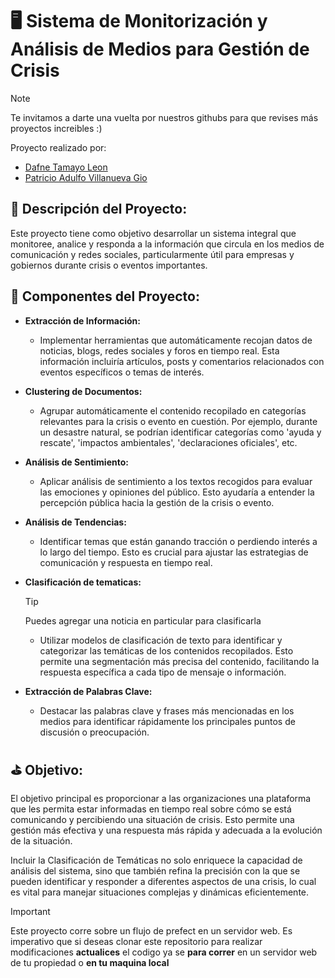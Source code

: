 # 🖥️ Sistema de Monitorización y Análisis de Medios para Gestión de Crisis
>[!note]
> Te invitamos a darte una vuelta por nuestros githubs para que revises más proyectos increibles :)

Proyecto realizado por:
- <a href='https://github.com/dafnetamayo'>Dafne Tamayo Leon</a> 
- <a href='https://github.com/ioSoyPato/'>Patricio Adulfo Villanueva Gio</a> 

## 🔎 Descripción del Proyecto:
Este proyecto tiene como objetivo desarrollar un sistema integral que monitoree, analice y responda a la información que circula en los medios de comunicación y redes sociales, particularmente útil para empresas y gobiernos durante crisis o eventos importantes.

## 🧩 Componentes del Proyecto:
- __Extracción de Información:__

    - Implementar herramientas que automáticamente recojan datos de noticias, blogs, redes sociales y foros en tiempo real. Esta información incluiría artículos, posts y comentarios relacionados con eventos específicos o temas de interés.
- __Clustering de Documentos:__

    - Agrupar automáticamente el contenido recopilado en categorías relevantes para la crisis o evento en cuestión. Por ejemplo, durante un desastre natural, se podrían identificar categorías como 'ayuda y rescate', 'impactos ambientales', 'declaraciones oficiales', etc.

- __Análisis de Sentimiento:__

    - Aplicar análisis de sentimiento a los textos recogidos para evaluar las emociones y opiniones del público. Esto ayudaría a entender la percepción pública hacia la gestión de la crisis o evento.

- __Análisis de Tendencias:__

    - Identificar temas que están ganando tracción o perdiendo interés a lo largo del tiempo. Esto es crucial para ajustar las estrategias de comunicación y respuesta en tiempo real.

- __Clasificación de tematicas:__
  >[!TIP]
    > Puedes agregar una noticia en particular para clasificarla

    - Utilizar modelos de clasificación de texto para identificar y categorizar las temáticas de los contenidos recopilados. Esto permite una segmentación más precisa del contenido, facilitando la respuesta específica a cada tipo de mensaje o información.
- __Extracción de Palabras Clave:__

    - Destacar las palabras clave y frases más mencionadas en los medios para identificar rápidamente los principales puntos de discusión o preocupación.

## ⛳ Objetivo:
El objetivo principal es proporcionar a las organizaciones una plataforma que les permita estar informadas en tiempo real sobre cómo se está comunicando y percibiendo una situación de crisis. Esto permite una gestión más efectiva y una respuesta más rápida y adecuada a la evolución de la situación.

Incluir la Clasificación de Temáticas no solo enriquece la capacidad de análisis del sistema, sino que también refina la precisión con la que se pueden identificar y responder a diferentes aspectos de una crisis, lo cual es vital para manejar situaciones complejas y dinámicas eficientemente.


>[!IMPORTANT]
> Este proyecto corre sobre un flujo de prefect en un servidor web. Es imperativo que si deseas clonar este repositorio para realizar modificaciones __actualices__ el codigo ya se __para correr__ en un servidor web de tu propiedad o __en tu maquina local__

